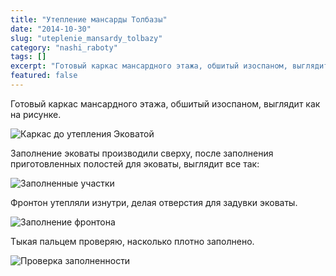 ```yaml
---
title: "Утепление мансарды Толбазы"
date: "2014-10-30"
slug: "uteplenie_mansardy_tolbazy"
category: "nashi_raboty"
tags: []
excerpt: "Готовый каркас мансардного этажа, обшитый изоспаном, выглядит как на рисунке. Заполнение эковаты производили сверху, после заполнения приготовленных полостей для эковаты, выглядит все так: Фронтон уте..."
featured: false
---
```


Готовый каркас мансардного этажа, обшитый изоспаном, выглядит как на рисунке.

![Каркас до утепления Эковатой](../images/2014/10/DSCN0921-e1414700296693.jpg)

Заполнение эковаты производили сверху, после заполнения приготовленных полостей для эковаты, выглядит все так:

![Заполненные участки](../images/2014/10/DSCN0940-e1414700446705.jpg)

Фронтон утепляли изнутри, делая отверстия для задувки эковаты.

![Заполнение фронтона](../images/2014/10/DSCN0924-e1414700587596.jpg)

Тыкая пальцем проверяю, насколько плотно заполнено.

![Проверка заполненности](../images/2014/10/DSCN0925-e1414700674890.jpg)
